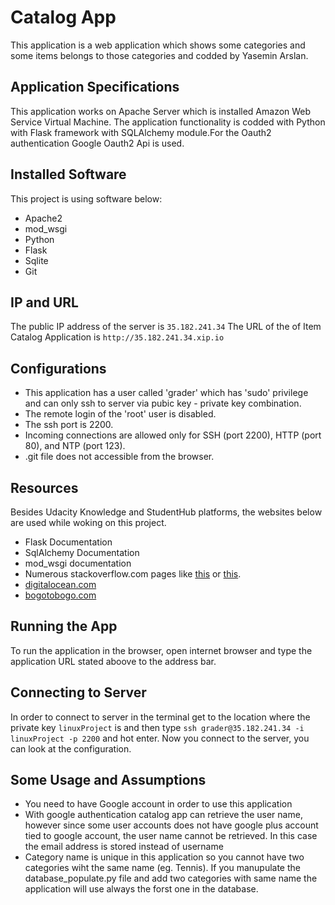 # Catalog App

This application is a web application which shows some categories and some items belongs to those categories and codded by Yasemin Arslan.

## Application Specifications

This application works on Apache Server which is installed Amazon Web Service Virtual Machine. The application functionality is codded with Python with Flask framework with SQLAlchemy module.For the Oauth2 authentication Google Oauth2 Api is used.

## Installed Software
This project is using software below:
* Apache2 
* mod_wsgi
* Python
* Flask
* Sqlite
* Git

## IP and URL
The public IP address of the server is `35.182.241.34`
The URL of the of Item Catalog Application is `http://35.182.241.34.xip.io`

## Configurations
* This application has a user called 'grader' which has 'sudo' privilege and can only ssh to server via pubic key - private key combination.
* The remote login of the 'root' user is disabled.
* The ssh port is 2200.
* Incoming connections are allowed only for SSH (port 2200), HTTP (port 80), and NTP (port 123).
* .git file does not accessible from the browser.

## Resources
Besides Udacity Knowledge and StudentHub platforms, the websites below are used while woking on this project.
* Flask Documentation
* SqlAlchemy Documentation
* mod_wsgi documentation
* Numerous stackoverflow.com pages like [this](https://stackoverflow.com/questions/18392741/apache2-ah01630-client-denied-by-server-configuration) or [this](https://stackoverflow.com/questions/44742566/wsgi-cant-find-file-in-same-directory-in-app).
* [digitalocean.com](https://www.digitalocean.com/community/tutorials/how-to-deploy-a-flask-application-on-an-ubuntu-vps)
* [bogotobogo.com](https://www.bogotobogo.com/python/Flask/Python_Flask_HelloWorld_App_with_Apache_WSGI_Ubuntu14.php)

## Running the App
To run the application in the browser, open internet browser and type the application URL stated aboove to the address bar.

## Connecting to Server
In order to connect to server in the terminal get to the location where the private key `linuxProject` is and then type `ssh grader@35.182.241.34 -i linuxProject -p 2200` and hot enter. Now you connect to the server, you can look at the configuration.


## Some Usage and Assumptions
* You need to have Google account in order to use this application
* With google authentication catalog app can retrieve the user name, however since some user accounts does not have google plus account tied to google account, the user name cannot be retrieved. In this case the email address is stored instead of username
* Category name is unique in this application so you cannot have two categories wiht the same name (eg. Tennis). If you manupulate the database_populate.py file and add two categories with same name the application will use always the forst one in the database.
